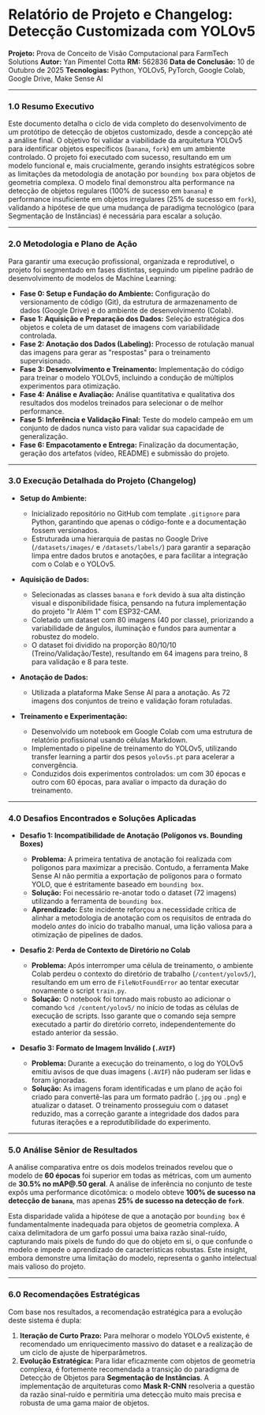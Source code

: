 # Relatório de Projeto e Changelog: Detecção Customizada com YOLOv5

**Projeto:** Prova de Conceito de Visão Computacional para FarmTech Solutions
**Autor:** Yan Pimentel Cotta
**RM:** 562836
**Data de Conclusão:** 10 de Outubro de 2025
**Tecnologias:** Python, YOLOv5, PyTorch, Google Colab, Google Drive, Make Sense AI

---

### **1.0 Resumo Executivo**

Este documento detalha o ciclo de vida completo do desenvolvimento de um protótipo de detecção de objetos customizado, desde a concepção até a análise final. O objetivo foi validar a viabilidade da arquitetura YOLOv5 para identificar objetos específicos (`banana`, `fork`) em um ambiente controlado. O projeto foi executado com sucesso, resultando em um modelo funcional e, mais crucialmente, gerando insights estratégicos sobre as limitações da metodologia de anotação por `bounding box` para objetos de geometria complexa. O modelo final demonstrou alta performance na detecção de objetos regulares (100% de sucesso em `banana`) e performance insuficiente em objetos irregulares (25% de sucesso em `fork`), validando a hipótese de que uma mudança de paradigma tecnológico (para Segmentação de Instâncias) é necessária para escalar a solução.

---

### **2.0 Metodologia e Plano de Ação**

Para garantir uma execução profissional, organizada e reprodutível, o projeto foi segmentado em fases distintas, seguindo um pipeline padrão de desenvolvimento de modelos de Machine Learning:

* **Fase 0: Setup e Fundação do Ambiente:** Configuração do versionamento de código (Git), da estrutura de armazenamento de dados (Google Drive) e do ambiente de desenvolvimento (Colab).
* **Fase 1: Aquisição e Preparação dos Dados:** Seleção estratégica dos objetos e coleta de um dataset de imagens com variabilidade controlada.
* **Fase 2: Anotação dos Dados (Labeling):** Processo de rotulação manual das imagens para gerar as "respostas" para o treinamento supervisionado.
* **Fase 3: Desenvolvimento e Treinamento:** Implementação do código para treinar o modelo YOLOv5, incluindo a condução de múltiplos experimentos para otimização.
* **Fase 4: Análise e Avaliação:** Análise quantitativa e qualitativa dos resultados dos modelos treinados para selecionar o de melhor performance.
* **Fase 5: Inferência e Validação Final:** Teste do modelo campeão em um conjunto de dados nunca visto para validar sua capacidade de generalização.
* **Fase 6: Empacotamento e Entrega:** Finalização da documentação, geração dos artefatos (vídeo, README) e submissão do projeto.

---

### **3.0 Execução Detalhada do Projeto (Changelog)**

* **Setup do Ambiente:**
    * Inicializado repositório no GitHub com template `.gitignore` para Python, garantindo que apenas o código-fonte e a documentação fossem versionados.
    * Estruturada uma hierarquia de pastas no Google Drive (`/datasets/images/` e `/datasets/labels/`) para garantir a separação limpa entre dados brutos e anotações, e para facilitar a integração com o Colab e o YOLOv5.

* **Aquisição de Dados:**
    * Selecionadas as classes `banana` e `fork` devido à sua alta distinção visual e disponibilidade física, pensando na futura implementação do projeto "Ir Além 1" com ESP32-CAM.
    * Coletado um dataset com 80 imagens (40 por classe), priorizando a variabilidade de ângulos, iluminação e fundos para aumentar a robustez do modelo.
    * O dataset foi dividido na proporção 80/10/10 (Treino/Validação/Teste), resultando em 64 imagens para treino, 8 para validação e 8 para teste.

* **Anotação de Dados:**
    * Utilizada a plataforma Make Sense AI para a anotação. As 72 imagens dos conjuntos de treino e validação foram rotuladas.

* **Treinamento e Experimentação:**
    * Desenvolvido um notebook em Google Colab com uma estrutura de relatório profissional usando células Markdown.
    * Implementado o pipeline de treinamento do YOLOv5, utilizando transfer learning a partir dos pesos `yolov5s.pt` para acelerar a convergência.
    * Conduzidos dois experimentos controlados: um com 30 épocas e outro com 60 épocas, para avaliar o impacto da duração do treinamento.

---

### **4.0 Desafios Encontrados e Soluções Aplicadas**

* **Desafio 1: Incompatibilidade de Anotação (Polígonos vs. Bounding Boxes)**
    * **Problema:** A primeira tentativa de anotação foi realizada com polígonos para maximizar a precisão. Contudo, a ferramenta Make Sense AI não permitia a exportação de polígonos para o formato YOLO, que é estritamente baseado em `bounding box`.
    * **Solução:** Foi necessário re-anotar todo o dataset (72 imagens) utilizando a ferramenta de `bounding box`.
    * **Aprendizado:** Este incidente reforçou a necessidade crítica de alinhar a metodologia de anotação com os requisitos de entrada do modelo *antes* do início do trabalho manual, uma lição valiosa para a otimização de pipelines de dados.

* **Desafio 2: Perda de Contexto de Diretório no Colab**
    * **Problema:** Após interromper uma célula de treinamento, o ambiente Colab perdeu o contexto do diretório de trabalho (`/content/yolov5/`), resultando em um erro de `FileNotFoundError` ao tentar executar novamente o script `train.py`.
    * **Solução:** O notebook foi tornado mais robusto ao adicionar o comando `%cd /content/yolov5/` no início de todas as células de execução de scripts. Isso garante que o comando seja sempre executado a partir do diretório correto, independentemente do estado anterior da sessão.

* **Desafio 3: Formato de Imagem Inválido (`.AVIF`)**
    * **Problema:** Durante a execução do treinamento, o log do YOLOv5 emitiu avisos de que duas imagens (`.AVIF`) não puderam ser lidas e foram ignoradas.
    * **Solução:** As imagens foram identificadas e um plano de ação foi criado para convertê-las para um formato padrão (`.jpg` ou `.png`) e atualizar o dataset. O treinamento prosseguiu com o dataset reduzido, mas a correção garante a integridade dos dados para futuras iterações e a reprodutibilidade do experimento.

---

### **5.0 Análise Sênior de Resultados**

A análise comparativa entre os dois modelos treinados revelou que o modelo de **60 épocas** foi superior em todas as métricas, com um aumento de **30.5% no mAP@.50 geral**. A análise de inferência no conjunto de teste expôs uma performance dicotômica: o modelo obteve **100% de sucesso na detecção de `banana`**, mas apenas **25% de sucesso na detecção de `fork`**.

Esta disparidade valida a hipótese de que a anotação por `bounding box` é fundamentalmente inadequada para objetos de geometria complexa. A caixa delimitadora de um garfo possui uma baixa razão sinal-ruído, capturando mais pixels de fundo do que do objeto em si, o que confunde o modelo e impede o aprendizado de características robustas. Este insight, embora demonstre uma limitação do modelo, representa o ganho intelectual mais valioso do projeto.

---

### **6.0 Recomendações Estratégicas**

Com base nos resultados, a recomendação estratégica para a evolução deste sistema é dupla:
1.  **Iteração de Curto Prazo:** Para melhorar o modelo YOLOv5 existente, é recomendado um enriquecimento massivo do dataset e a realização de um ciclo de ajuste de hiperparâmetros.
2.  **Evolução Estratégica:** Para lidar eficazmente com objetos de geometria complexa, é fortemente recomendada a transição do paradigma de Detecção de Objetos para **Segmentação de Instâncias**. A implementação de arquiteturas como **Mask R-CNN** resolveria a questão da razão sinal-ruído e permitiria uma detecção muito mais precisa e robusta de uma gama maior de objetos.